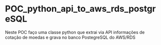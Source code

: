 # POC_python_api_to_aws_rds_postgreSQL
Neste POC faço uma classe python que extrai via API informações de cotação de moedas e grava no banco PostegreSQL do AWS/RDS
